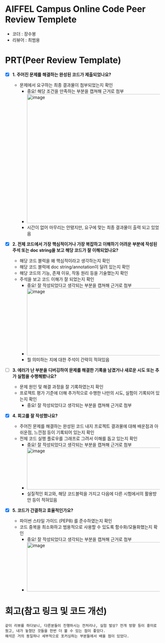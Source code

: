 # AIFFEL Campus Online Code Peer Review Templete
- 코더 : 장수봉
- 리뷰어 : 최범용


# PRT(Peer Review Template)
- [x]  **1. 주어진 문제를 해결하는 완성된 코드가 제출되었나요?**
    - 문제에서 요구하는 최종 결과물이 첨부되었는지 확인
        - 중요! 해당 조건을 만족하는 부분을 캡쳐해 근거로 첨부
        - <img width="497" height="419" alt="image" src="https://github.com/user-attachments/assets/d0ffdcc7-fe05-497d-b2a0-37496f22f4e2" />
        - 시간이 없어 마무리는 안됐지만, 요구에 맞는 최종 결과물이 출력 되고 있었음

    
- [x]  **2. 전체 코드에서 가장 핵심적이거나 가장 복잡하고 이해하기 어려운 부분에 작성된 
주석 또는 doc string을 보고 해당 코드가 잘 이해되었나요?**
    - 해당 코드 블럭을 왜 핵심적이라고 생각하는지 확인
    - 해당 코드 블럭에 doc string/annotation이 달려 있는지 확인
    - 해당 코드의 기능, 존재 이유, 작동 원리 등을 기술했는지 확인
    - 주석을 보고 코드 이해가 잘 되었는지 확인
        - 중요! 잘 작성되었다고 생각되는 부분을 캡쳐해 근거로 첨부
        - <img width="530" height="218" alt="image" src="https://github.com/user-attachments/assets/4a31275c-8116-4cf3-9420-11e6a644b707" />
        - 뭘 의미하는 지에 대한 주석이 간략히 적혀있음

        
- [ ]  **3. 에러가 난 부분을 디버깅하여 문제를 해결한 기록을 남겼거나
새로운 시도 또는 추가 실험을 수행해봤나요?**
    - 문제 원인 및 해결 과정을 잘 기록하였는지 확인
    - 프로젝트 평가 기준에 더해 추가적으로 수행한 나만의 시도, 
    실험이 기록되어 있는지 확인
        - 중요! 잘 작성되었다고 생각되는 부분을 캡쳐해 근거로 첨부
        
- [x]  **4. 회고를 잘 작성했나요?**
    - 주어진 문제를 해결하는 완성된 코드 내지 프로젝트 결과물에 대해
    배운점과 아쉬운점, 느낀점 등이 기록되어 있는지 확인
    - 전체 코드 실행 플로우를 그래프로 그려서 이해를 돕고 있는지 확인
        - 중요! 잘 작성되었다고 생각되는 부분을 캡쳐해 근거로 첨부
        - <img width="671" height="136" alt="image" src="https://github.com/user-attachments/assets/eef62a7f-fdf9-4b9c-b3ea-0ff80b9835a6" />
        - 실질적인 회고와, 해당 코드블럭을 가지고 다음에 다른 시험에서의 활용방안 등이 적혀있음

        
- [x]  **5. 코드가 간결하고 효율적인가요?**
    - 파이썬 스타일 가이드 (PEP8) 를 준수하였는지 확인
    - 코드 중복을 최소화하고 범용적으로 사용할 수 있도록 함수화/모듈화했는지 확인
        - 중요! 잘 작성되었다고 생각되는 부분을 캡쳐해 근거로 첨부
        - <img width="609" height="160" alt="image" src="https://github.com/user-attachments/assets/77e5e4e1-d20f-42c8-b181-72f391bceb20" />



# 회고(참고 링크 및 코드 개선)
```
같이 리뷰를 하다보니, 다른분들이 진행하시는 전처리나, 실험 발상? 전개 방향 등이 흥미로웠고, 내가 놓쳤던 것들을 한번 더 볼 수 있는 점이 좋았다.
해석은 거의 동일하나 세부적으로 포커싱하는 부분들에서 배울 점이 있었다.
```

